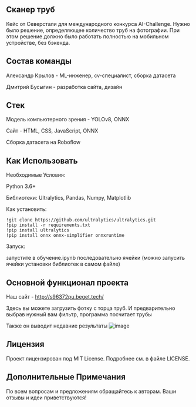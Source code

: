 ## Сканер труб
Кейс от Северстали для международного конкурса AI-Challenge. Нужно было решение, определяющее количество труб на фотографии. При этом решение должно было работать полностью на мобильном устройстве, без бэкенда.

## Состав команды
Александр Крылов - ML-инженер, cv-специалист, сборка датасета

Дмитрий Бусыгин - разработка сайта, дизайн


## Стек
Модель компьютерного зрения - YOLOv8, ONNX


Сайт - HTML, CSS, JavaScript, ONNX

Сборка датасета на Roboflow

## Как Использовать
Необходимые Условия:

Python 3.6+

Библиотеки: Ultralytics, Pandas, Numpy, Matplotlib

Как установить:

```!git clone https://github.com/DrPepper18/AI-Challenge.git
!git clone https://github.com/ultralytics/ultralytics.git
!pip install -r requirements.txt
!pip install ultralytics
!pip install onnx onnx-simplifier onnxruntime
```

Запуск:

запустите в обучение.ipynb последовательно ячейки (можно запусить ячейки установки библиотек в самом файле)

## Основной функционал проекта
Наш сайт - http://s96372pu.beget.tech/

Здесь вы можете загрузить фотку с торца труб. И предварительно выбрав нужный вам фильтр, программа посчитает трубы

Также он выводит недавние результаты
![image](https://github.com/user-attachments/assets/ee56c68a-cb61-4063-9fad-8e43d016b1ee)


## Лицензия
Проект лицензирован под MIT License. Подробнее см. в файле LICENSE.

## Дополнительные Примечания
По всем вопросам и предложениям обращайтесь к авторам. Ваши отзывы и идеи приветствуются!
